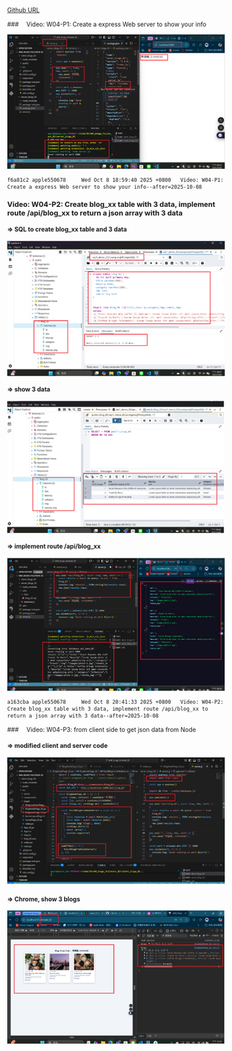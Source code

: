[Github URL](https://github.com/apple550678/1141-2N-demo-apple-02)

###　 Video: W04-P1: Create a express Web server to show your info

![](w04-p1.png)

```
f6a81c2 apple550678     Wed Oct 8 18:59:40 2025 +0800   Video: W04-P1: Create a express Web server to show your info--after=2025-10-08
```

### Video: W04-P2: Create blog_xx table with 3 data, implement route /api/blog_xx to return a json array with 3 data

#### => SQL to create blog_xx table and 3 data

![](w04-p2-1.png)

#### => show 3 data

![](w04-p2-2.png)

#### => implement route /api/blog_xx

![](w04-p2-3.png)

```
a163cba apple550678     Wed Oct 8 20:41:33 2025 +0800   Video: W04-P2: Create blog_xx table with 3 data, implement route /api/blog_xx to return a json array with 3 data--after=2025-10-08
```

###　 Video: W04-P3: from client side to get json data from Node

#### => modified client and server code

![](w04-p3-1.png)

#### => Chrome, show 3 blogs

![](w04-p3-2.png)

```

```

